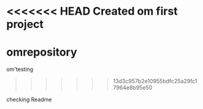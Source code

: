 <<<<<<< HEAD
Created om first project
=======
# omrepository
om'testing 
>>>>>>> 13d3c957b2e10955bdfc25a29fc17964e8b95e50


checking Readme
